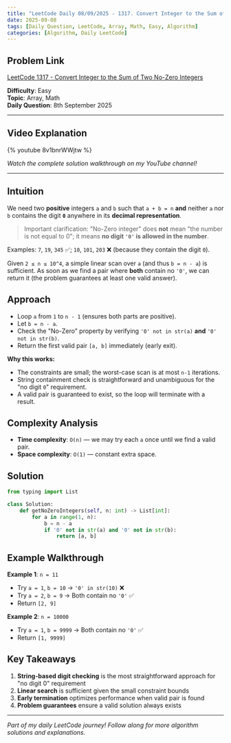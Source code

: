 ```yaml
---
title: "LeetCode Daily 08/09/2025 - 1317. Convert Integer to the Sum of Two No-Zero Integers"
date: 2025-09-08
tags: [Daily Question, LeetCode, Array, Math, Easy, Algorithm]
categories: [Algorithm, Daily LeetCode]
---
```


## Problem Link

[LeetCode 1317 - Convert Integer to the Sum of Two No-Zero Integers](https://leetcode.com/problems/convert-integer-to-the-sum-of-two-no-zero-integers/)

**Difficulty**: Easy  
**Topic**: Array, Math  
**Daily Question**: 8th September 2025

---

## Video Explanation

{% youtube 8v1bnrWWjtw %}

_Watch the complete solution walkthrough on my YouTube channel!_

---

## Intuition

We need two **positive** integers `a` and `b` such that `a + b = n` **and** neither `a` nor `b` contains the digit **`0`** anywhere in its **decimal representation**.

> Important clarification: "No-Zero integer" does **not** mean "the number is not equal to 0"; it means **no digit `'0'` is allowed in the number**.

Examples: `7`, `19`, `345` ✅; `10`, `101`, `203` ❌ (because they contain the digit `0`).

Given `2 ≤ n ≤ 10^4`, a simple linear scan over `a` (and thus `b = n - a`) is sufficient. As soon as we find a pair where **both** contain no `'0'`, we can return it (the problem guarantees at least one valid answer).

## Approach

- Loop `a` from `1` to `n - 1` (ensures both parts are positive).
- Let `b = n - a`.
- Check the "No-Zero" property by verifying `'0' not in str(a)` **and** `'0' not in str(b)`.
- Return the first valid pair `[a, b]` immediately (early exit).

**Why this works:**

- The constraints are small; the worst-case scan is at most `n-1` iterations.
- String containment check is straightforward and unambiguous for the "no digit `0`" requirement.
- A valid pair is guaranteed to exist, so the loop will terminate with a result.

## Complexity Analysis

- **Time complexity**: `O(n)` — we may try each `a` once until we find a valid pair.
- **Space complexity**: `O(1)` — constant extra space.

## Solution

```python
from typing import List

class Solution:
    def getNoZeroIntegers(self, n: int) -> List[int]:
        for a in range(1, n):
            b = n - a
            if '0' not in str(a) and '0' not in str(b):
                return [a, b]
```

## Example Walkthrough

**Example 1**: `n = 11`

- Try `a = 1`, `b = 10` → `'0' in str(10)` ❌
- Try `a = 2`, `b = 9` → Both contain no `'0'` ✅
- Return `[2, 9]`

**Example 2**: `n = 10000`

- Try `a = 1`, `b = 9999` → Both contain no `'0'` ✅
- Return `[1, 9999]`

## Key Takeaways

1. **String-based digit checking** is the most straightforward approach for "no digit 0" requirement
2. **Linear search** is sufficient given the small constraint bounds
3. **Early termination** optimizes performance when valid pair is found
4. **Problem guarantees** ensure a valid solution always exists

---

_Part of my daily LeetCode journey! Follow along for more algorithm solutions and explanations._
